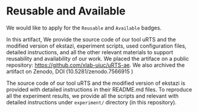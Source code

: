 # Reusable and Available

We would like to apply for the `Reusable` and `Available` badges.

In this artifact, We provide the source code of our tool uRTS and the modified version of ekstazi, experiment scripts, used configuration files, detailed instructions, and all the other relevant 
materials to support reusability and availability of our work. We placed the artiface on a public repository: https://github.com/xlab-uiuc/uRTS-ae. We also archived the artifact on Zenodo, DOI (10.5281/zenodo.7566915
)

The source code of our tool uRTS and the modified version of ekstazi is provided with detailed instructions in their README.md files.
To reproduce all the experiment results, we provide all the scripts and relevant with detailed instructions under `experiment/` directory (in this repository).
